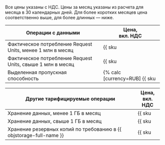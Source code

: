 Все цены указаны с НДС. Цены за месяц указаны из расчета для месяца в 30 календарных дней. Для более коротких месяцев цена соответственно выше, для более длинных — ниже.

Операции с данными                                                  | Цена,<br>вкл. НДС
------------------------------------------------                    | ----------------------
Фактическое потребление Request Units, менее 1 млн в месяц          | {{ sku|RUB|ydb.v1.serverless.requests|string }}
Фактическое потребление Request Units, свыше 1 млн в месяц          | {{ sku|RUB|ydb.v1.serverless.requests|pricingRate.1|string }} за 1 миллион RU
Выделенная пропускная способность                                   | {% calc [currency=RUB] {{ sku|RUB|ydb.v1.serverless.provisioned_rcu|number }} × 100 %} за 100 RU/с×час

Другие тарифицируемые операции                                      | Цена,<br>вкл. НДС
------------------------------------------------                    | ----------------------
Хранение данных, менее 1 ГБ в месяц                                 | {{ sku|RUB|ydb.v1.serverless.storage|month|string }}
Хранение данных, свыше 1 ГБ в месяц                                 | {{ sku|RUB|ydb.v1.serverless.storage|pricingRate.720|month|string }} за 1 ГБ в месяц
Хранение резервных копий по требованию в {{ objstorage-full-name }} | {{ sku|RUB|ydb.db.backup.v1|month|string }} за 1 ГБ в месяц
